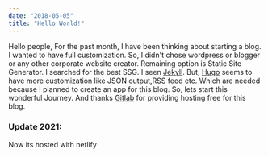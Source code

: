 ```yaml
---
date: "2018-05-05"
title: "Hello World!"
---
```

Hello people,
	For the past month, I have been thinking about starting a blog.
I wanted to have full customization. So, I didn't chose wordpress or blogger or any other corporate website creator.
Remaining option is Static Site Generator. I searched for the best SSG.
I seen <a href="https://jekyllrb.com/" target="_blank">Jekyll</a>. But, 
<a href="https://gohugo.io/" target="_blank">Hugo</a> seems to have more customization like JSON output,RSS feed etc.
Which are needed because I planned to create an app for this blog.
So, lets start this wonderful Journey.
And thanks <a href="https://gitlab.com/" target="_blank">Gitlab</a> for providing hosting free for this blog.
### Update 2021:
Now its hosted with netlify


